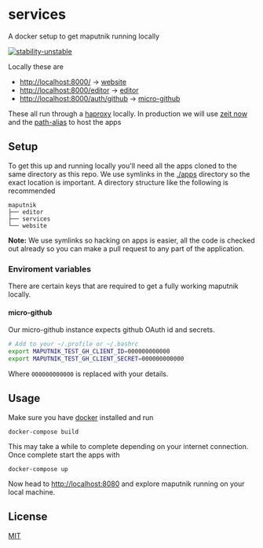 # services
A docker setup to get maputnik running locally

[![stability-unstable](https://img.shields.io/badge/stability-unstable-yellow.svg)][stability]

[stability]:   https://github.com/orangemug/stability-badges#unstable


Locally these are

 - <http://localhost:8000/> -> [website]()
 - <http://localhost:8000/editor> -> [editor]()
 - <http://localhost:8000/auth/github> -> [micro-github]()

These all run through a [haproxy](http://www.haproxy.org/) locally. In production we will use [zeit now](https://zeit.co/now) and the [path-alias](https://zeit.co/blog/path-alias) to host the apps


## Setup
To get this up and running locally you'll need all the apps cloned to the same directory as this repo. We use symlinks in the [./apps](/apps) directory so the exact location is important. A directory structure like the following is recommended

```
maputnik
├── editor
├── services
└── website
```

**Note:** We use symlinks so hacking on apps is easier, all the code is checked out already so you can make a pull request to any part of the application.


### Enviroment variables
There are certain keys that are required to get a fully working maputnik locally.

#### micro-github 
Our micro-github instance expects github OAuth id and secrets.

```bash
# Add to your ~/.profile or ~/.bashrc
export MAPUTNIK_TEST_GH_CLIENT_ID=000000000000
export MAPUTNIK_TEST_GH_CLIENT_SECRET=000000000000
```

Where `000000000000` is replaced with your details.


## Usage
Make sure you have [docker](https://www.docker.com/) installed and run

```
docker-compose build
```

This may take a while to complete depending on your internet connection. Once complete start the apps with

```
docker-compose up
```

Now head to <http://localhost:8080> and explore maputnik running on your local machine.



## License
[MIT](LICENSE)


